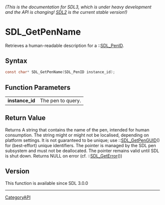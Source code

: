###### (This is the documentation for SDL3, which is under heavy development and the API is changing! [SDL2](https://wiki.libsdl.org/SDL2/) is the current stable version!)
# SDL_GetPenName

Retrieves a human-readable description for a ::[SDL_PenID](SDL_PenID.md).

## Syntax

```c
const char* SDL_GetPenName(SDL_PenID instance_id);

```

## Function Parameters

|                     |                   |
| ------------------- | ----------------- |
| **instance_id**     | The pen to query. |

## Return Value

Returns A string that contains the name of the pen, intended for human
consumption. The string might or might not be localised, depending on
platform settings. It is not guaranteed to be unique; use
::[SDL_GetPenGUID](SDL_GetPenGUID.md)() for (best-effort) unique identifiers.
The pointer is managed by the SDL pen subsystem and must not be
deallocated. The pointer remains valid until SDL is shut down. Returns NULL
on error (cf. ::[SDL_GetError](SDL_GetError.md)())

## Version

This function is available since SDL 3.0.0

----
[CategoryAPI](CategoryAPI.md)
